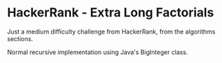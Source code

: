 # HackerRank - Extra Long Factorials

Just a medium difficulty challenge from HackerRank, from the algorithms sections.

Normal recursive implementation using Java's BigInteger class.